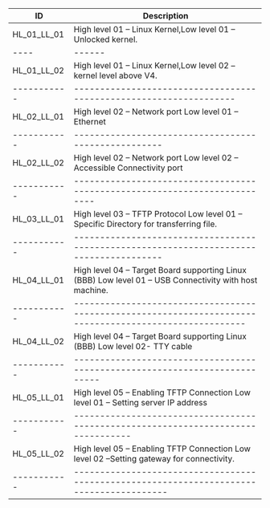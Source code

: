| ID | Description |
|----|-------------|
|HL_01_LL_01|High level 01 – Linux Kernel,Low level 01 – Unlocked kernel.|
|----|------|------------------------------------------------------------|
|HL_01_LL_02|High level 01 – Linux Kernel,Low level 02 – kernel level above V4.|
|-----------|------------------------------------------------------------------|
|HL_02_LL_01|High level 02 – Network port Low level 01 – Ethernet|
|-----------|----------------------------------------------------|
|HL_02_LL_02|	High level 02 – Network port Low level 02 –  Accessible Connectivity port|
|-----------|--------------------------------------------------------------------------|
|HL_03_LL_01|High level 03 – TFTP Protocol Low level 01 –  Specific Directory for transferring file.|
|-----------|---------------------------------------------------------------------------------------|
|HL_04_LL_01| High level 04 – Target Board supporting Linux (BBB) Low level 01 – USB Connectivity with host machine.|
|-----------|-------------------------------------------------------------------------------------------------------|
|HL_04_LL_02|High level 04 – Target Board supporting Linux (BBB) Low level 02- TTY cable|
|-----------|---------------------------------------------------------------------------|
|HL_05_LL_01|High level 05 – Enabling TFTP Connection Low level 01 – Setting server IP address|
|-----------|---------------------------------------------------------------------------------|
|HL_05_LL_02|High level 05 – Enabling TFTP Connection Low level 02 –Setting gateway for connectivity.|
|-----------|----------------------------------------------------------------------------------------|

